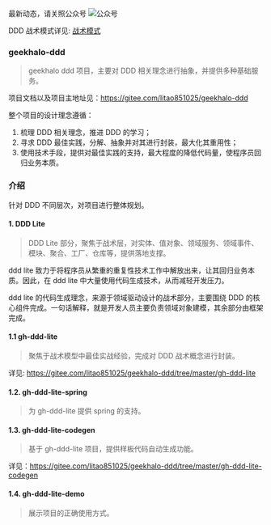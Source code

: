 
最新动态，请关照公众号 
![公众号](http://litao851025.gitee.io/books-image/weixin/qrcode.jpg)

DDD 战术模式详见: 
[战术模式](https://www.geekhalo.com/categories/%E9%A2%86%E5%9F%9F%E9%A9%B1%E5%8A%A8%E8%AE%BE%E8%AE%A1/%E6%88%98%E6%9C%AF%E6%A8%A1%E5%BC%8F/)


### geekhalo-ddd
> geekhalo ddd 项目，主要对 DDD 相关理念进行抽象，并提供多种基础服务。

项目文档以及项目主地址见：https://gitee.com/litao851025/geekhalo-ddd

整个项目的设计理念遵循：
1. 梳理 DDD 相关理念，推进 DDD 的学习；
2. 寻求 DDD 最佳实践，分解、抽象并对其进行封装，最大化其重用性；
3. 使用技术手段，提供对最佳实践的支持，最大程度的降低代码量，使程序员回归业务本质。

### 介绍
针对 DDD 不同层次，对项目进行整体规划。

#### 1. DDD Lite
> DDD Lite 部分，聚焦于战术层，对实体、值对象、领域服务、领域事件、模块、聚合、工厂、仓库等，提供落地支撑。

ddd lite 致力于将程序员从繁重的重复性技术工作中解放出来，让其回归业务本质。因此，在 ddd lite 中大量使用代码生成技术，从而减轻开发压力。

ddd lite 的代码生成理念，来源于领域驱动设计的战术部分，主要围绕 DDD 的核心组件完成。一句话解释，就是开发人员主要负责领域对象建模，其余部分由框架完成。


#### 1.1 **gh-ddd-lite**
> 聚焦于战术模型中最佳实战经验，完成对 DDD 战术概念进行封装。

详见: https://gitee.com/litao851025/geekhalo-ddd/tree/master/gh-ddd-lite

#### 1.2. **gh-ddd-lite-spring**
> 为 gh-ddd-lite 提供 spring 的支持。

#### 1.3. **gh-ddd-lite-codegen**
> 基于 gh-ddd-lite 项目，提供样板代码自动生成功能。

详见：https://gitee.com/litao851025/geekhalo-ddd/tree/master/gh-ddd-lite-codegen

#### 1.4. **gh-ddd-lite-demo**
> 展示项目的正确使用方式。


